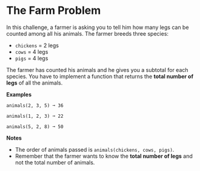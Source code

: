 # The Farm Problem

In this challenge, a farmer is asking you to tell him how many legs can be counted among all his animals. The farmer breeds three species:

- `chickens` = 2 legs
- `cows` = 4 legs
- `pigs` = 4 legs
  
The farmer has counted his animals and he gives you a subtotal for each species. You have to implement a function that returns the **total number of legs** of all the animals.

**Examples**
```
animals(2, 3, 5) ➞ 36

animals(1, 2, 3) ➞ 22

animals(5, 2, 8) ➞ 50
```

**Notes**
- The order of animals passed is `animals(chickens, cows, pigs)`.
- Remember that the farmer wants to know the **total number of legs** and not the total number of animals.
